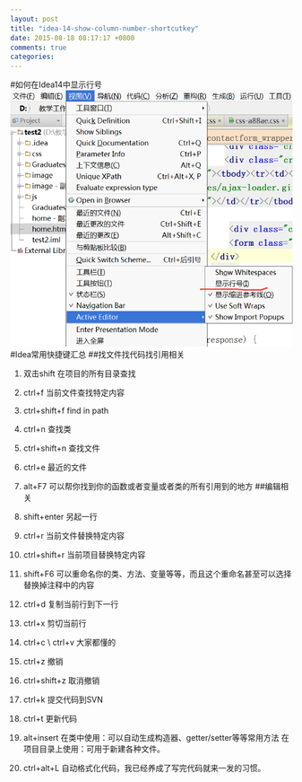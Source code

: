 ```yaml
---
layout: post
title: "idea-14-show-column-number-shortcutkey"
date: 2015-08-18 08:17:17 +0800
comments: true
categories: 
---
```

#如何在Idea14中显示行号
![显示行号](images/column-number.png) 
#Idea常用快捷键汇总
##找文件找代码找引用相关
1. 双击shift   在项目的所有目录查找
2. ctrl+f    当前文件查找特定内容
3. ctrl+shift+f  find in path
4. ctrl+n    查找类
5. ctrl+shift+n 查找文件
6. ctrl+e 最近的文件
7. alt+F7
   可以帮你找到你的函数或者变量或者类的所有引用到的地方
   ##编辑相关

1. shift+enter 另起一行

2. ctrl+r 当前文件替换特定内容

3. ctrl+shift+r 当前项目替换特定内容

4. shift+F6 可以重命名你的类、方法、变量等等，而且这个重命名甚至可以选择替换掉注释中的内容

5. ctrl+d 复制当前行到下一行

6. ctrl+x 剪切当前行

7. ctrl+c \ ctrl+v 大家都懂的

8. ctrl+z 撤销

9. ctrl+shift+z 取消撤销

10. ctrl+k 提交代码到SVN

11. ctrl+t 更新代码

12. alt+insert
在类中使用：可以自动生成构造器、getter/setter等等常用方法
      在项目目录上使用：可用于新建各种文件。
13. ctrl+alt+L
      自动格式化代码，我已经养成了写完代码就来一发的习惯。

